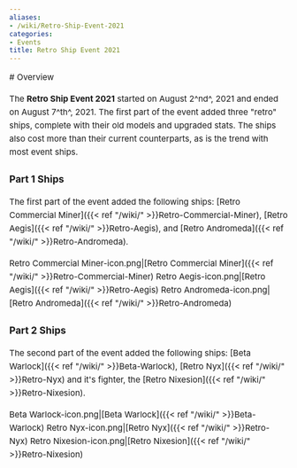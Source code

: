 ```yaml
---
aliases:
- /wiki/Retro-Ship-Event-2021
categories:
- Events
title: Retro Ship Event 2021
---
```


<div class="cardcontainer" style="font-size:15px; line-height:24px">
# Overview

The **Retro Ship Event 2021** started on August 2^nd^, 2021 and ended on August 7^th^, 2021. The first part of the event added three "retro" ships, complete with their old models and upgraded stats. The ships also cost more than their current counterparts, as is the trend with most event ships.

### **Part 1 Ships**

The first part of the event added the following ships: [Retro Commercial Miner]({{< ref "/wiki/" >}}Retro-Commercial-Miner), [Retro Aegis]({{< ref "/wiki/" >}}Retro-Aegis), and [Retro Andromeda]({{< ref "/wiki/" >}}Retro-Andromeda).

Retro Commercial Miner-icon.png|[Retro Commercial Miner]({{< ref "/wiki/" >}}Retro-Commercial-Miner) Retro Aegis-icon.png|[Retro Aegis]({{< ref "/wiki/" >}}Retro-Aegis) Retro Andromeda-icon.png|[Retro Andromeda]({{< ref "/wiki/" >}}Retro-Andromeda)

### **Part 2 Ships**

The second part of the event added the following ships: [Beta Warlock]({{< ref "/wiki/" >}}Beta-Warlock), [Retro Nyx]({{< ref "/wiki/" >}}Retro-Nyx) and it's fighter, the [Retro Nixesion]({{< ref "/wiki/" >}}Retro-Nixesion).

Beta Warlock-icon.png|[Beta Warlock]({{< ref "/wiki/" >}}Beta-Warlock) Retro Nyx-icon.png|[Retro Nyx]({{< ref "/wiki/" >}}Retro-Nyx) Retro Nixesion-icon.png|[Retro Nixesion]({{< ref "/wiki/" >}}Retro-Nixesion)

</div>
<div class="cardcontainer" style="font-size:15px; line-height:24px">